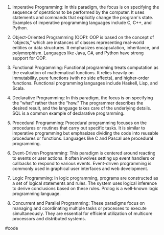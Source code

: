 1. Imperative Programming: In this paradigm, the focus is on specifying the sequence of operations to be performed by the computer. It uses statements and commands that explicitly change the program's state. Examples of imperative programming languages include C, C++, and Python.

2. Object-Oriented Programming (OOP): OOP is based on the concept of "objects," which are instances of classes representing real-world entities or data structures. It emphasizes encapsulation, inheritance, and polymorphism. Languages like Java, C#, and Python have strong support for OOP.
  
3. Functional Programming: Functional programming treats computation as the evaluation of mathematical functions. It relies heavily on immutability, pure functions (with no side effects), and higher-order functions. Functional programming languages include Haskell, Lisp, and Scala.

4. Declarative Programming: In this paradigm, the focus is on specifying the "what" rather than the "how." The programmer describes the desired result, and the language takes care of the underlying details. SQL is a common example of declarative programming.
  
5. Procedural Programming: Procedural programming focuses on the procedures or routines that carry out specific tasks. It is similar to imperative programming but emphasizes dividing the code into reusable procedures or functions. Languages like C and Pascal use procedural programming.
  
6. Event-Driven Programming: This paradigm is centered around reacting to events or user actions. It often involves setting up event handlers or callbacks to respond to various events. Event-driven programming is commonly used in graphical user interfaces and web development.
   
7. Logic Programming: In logic programming, programs are constructed as a set of logical statements and rules. The system uses logical inference to derive conclusions based on these rules. Prolog is a well-known logic programming language.
   
8. Concurrent and Parallel Programming: These paradigms focus on managing and coordinating multiple tasks or processes to execute simultaneously. They are essential for efficient utilization of multicore processors and distributed systems.

#code 